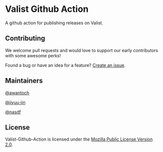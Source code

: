 # Valist Github Action

A github action for publishing releases on Valist.

## Contributing

We welcome pull requests and would love to support our early contributors with some awesome perks!

Found a bug or have an idea for a feature? [Create an issue](https://github.com/valist-io/valist-github-action/issues/new).

## Maintainers

[@awantoch](https://github.com/awantoch)

[@jiyuu-jin](https://github.com/jiyuu-jin)

[@nasdf](https://github.com/nasdf)

## License

Valist-Github-Action is licensed under the [Mozilla Public License Version 2.0](https://www.mozilla.org/en-US/MPL/2.0/).
